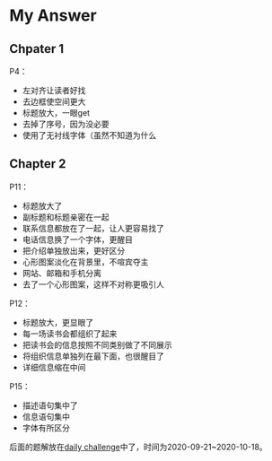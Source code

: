 # My Answer

## Chpater 1
P4：
  - 左对齐让读者好找
  - 去边框使空间更大
  - 标题放大，一眼get
  - 去掉了序号，因为没必要
  - 使用了无衬线字体（虽然不知道为什么

## Chapter 2

P11：
  - 标题放大了
  - 副标题和标题亲密在一起
  - 联系信息都放在了一起，让人更容易找了
  - 电话信息换了一个字体，更醒目
  - 把介绍单独放出来，更好区分
  - 心形图案淡化在背景里，不喧宾夺主
  - 网站、邮箱和手机分离
  - 去了一个心形图案，这样不对称更吸引人

P12：
  - 标题放大，更显眼了
  - 每一场读书会都组织了起来
  - 把读书会的信息按照不同类别做了不同展示
  - 将组织信息单独列在最下面，也很醒目了
  - 详细信息缩在中间


P15：
  - 描述语句集中了
  - 信息语句集中
  - 字体有所区分
  
后面的题解放在[daily challenge](https://csuwangj.github.io/ZDaily/)中了，时间为2020-09-21~2020-10-18。